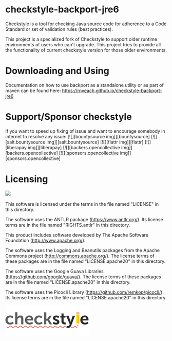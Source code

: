 checkstyle-backport-jre6
========================


Checkstyle is a tool for checking Java source code for adherence to a Code Standard
or set of validation rules (best practices).

This project is a specialized fork of Checkstyle to support older runtime environments of users
who can't upgrade. This project tries to provide all the functionality of current checkstyle
version for those older environments.

Downloading and Using
=====================

Documentation on how to use backport as a standalone utility or as part of maven can be found here:
https://rnveach.github.io/checkstyle-backport-jre6 


Support/Sponsor checkstyle
========

If you want to speed up fixing of issue and want to encourage somebody in
internet to resolve any issue:
[![][bountysource img]][bountysource]
[![][salt.bountysource img]][salt.bountysource]
[![][flattr img]][flattr]
[![][liberapay img]][liberapay]
[![][backers.opencollective img]][backers.opencollective]
[![][sponsors.opencollective img]][sponsors.opencollective]


Licensing
=========

![](https://img.shields.io/badge/license-GNU%20LGPL%20v2.1-blue.svg)

This software is licensed under the terms in the file named "LICENSE" in this
directory.

The software uses the ANTLR package (https://www.antlr.org/). Its license terms
are in the file named "RIGHTS.antlr" in this directory.

This product includes software developed by
The Apache Software Foundation (http://www.apache.org/).

The software uses the Logging and Beanutils packages from the
Apache Commons project (http://commons.apache.org/). The license terms
of these packages are in the file named "LICENSE.apache20" in this
directory.

The software uses the Google Guava Libraries
(https://github.com/google/guava/). The license terms of
these packages are in the file named "LICENSE.apache20" in this
directory.

The software uses the Picocli Library
(https://github.com/remkop/picocli/). Its license terms
are in the file named "LICENSE.apache20" in this directory.

![](https://raw.githubusercontent.com/checkstyle/resources/master/img/checkstyle-logos/checkstyle-logo-260x99.png)

